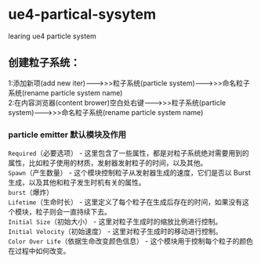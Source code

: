 # ue4-partical-sysytem
learing ue4 particle system<br>
## 创建粒子系统：

1:添加新项(add new iter)--->>>粒子系统(particle system)--->>>命名粒子系统(rename particle system name)<br>
2:在内容浏览器(content brower)空白处右键--->>>粒子系统(particle system)--->>>命名粒子系统(rename particle system name)<br>
### particle emitter 默认模块及作用<br>
`Required`（必要选项） - 这里包含了一些属性，都是对粒子系统绝对需要用到的属性，比如粒子使用的材质，发射器发射粒子的时间，以及其他。<br>
`Spawn`（产生数量） - 这个模块控制粒子从发射器生成的速度，它们是否以 Burst 生成，以及其他和粒子发生时机有关的属性。<br>
  `burst`（爆炸）<br>
`Lifetime`（生命时长） - 这里定义了每个粒子在生成后存在的时间，如果没有这个模块，粒子则会一直持续下去。<br>
`Initial Size`（初始大小） - 这里对粒子生成时的缩放比例进行控制。<br>
`Initial Velocity`（初始速度） - 这里对粒子生成时的移动进行控制。<br>
`Color Over Life`（依据生命改变颜色信息） - 这个模块用于控制每个粒子的颜色在过程中如何改变。<br>

